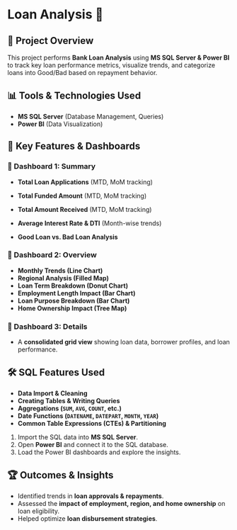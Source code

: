 # Loan Analysis 🚀

## 📌 Project Overview
This project performs **Bank Loan Analysis** using **MS SQL Server & Power BI** to track key loan performance metrics, visualize trends, and categorize loans into Good/Bad based on repayment behavior.

## 📊 Tools & Technologies Used
- **MS SQL Server** (Database Management, Queries)
- **Power BI** (Data Visualization)
  
## 📌 Key Features & Dashboards

### 🔹 Dashboard 1: Summary
- **Total Loan Applications** (MTD, MoM tracking)
- **Total Funded Amount** (MTD, MoM tracking)
- **Total Amount Received** (MTD, MoM tracking)
- **Average Interest Rate & DTI** (Month-wise trends)

- **Good Loan vs. Bad Loan Analysis**
### 🔹 Dashboard 2: Overview
- **Monthly Trends (Line Chart)**
- **Regional Analysis (Filled Map)**
- **Loan Term Breakdown (Donut Chart)**
- **Employment Length Impact (Bar Chart)**
- **Loan Purpose Breakdown (Bar Chart)**
- **Home Ownership Impact (Tree Map)**

### 🔹 Dashboard 3: Details
- A **consolidated grid view** showing loan data, borrower profiles, and loan performance.

## 🛠️ SQL Features Used
- **Data Import & Cleaning**
- **Creating Tables & Writing Queries**
- **Aggregations (`SUM`, `AVG`, `COUNT`, etc.)**
- **Date Functions (`DATENAME`, `DATEPART`, `MONTH`, `YEAR`)**
- **Common Table Expressions (CTEs) & Partitioning**


1. Import the SQL data into  **MS SQL Server**.
2. Open **Power BI** and connect it to the SQL database.
3. Load the Power BI dashboards and explore the insights.

## 🏆 Outcomes & Insights
- Identified trends in **loan approvals & repayments**.
- Assessed the **impact of employment, region, and home ownership** on loan eligibility.
- Helped optimize **loan disbursement strategies**.
